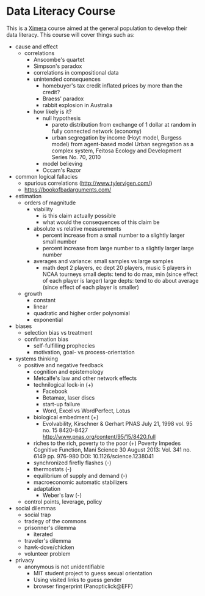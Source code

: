 Data Literacy Course
===========================

This is a [Ximera](ximera.osu.edu) course aimed at the general population to develop their data literacy. This course will cover things such as:

* cause and effect
  * correlations
  	* Anscombe's quartet
  	* Simpson's paradox
  	* correlations in compositional data
  	* unintended consequences
  	  * homebuyer's tax credit inflated prices by more than the credit?
  	  * Braess' paradox
  	  * rabbit explosion in Australia
  	* how likely is it?
  	  * null hypothesis
  	    * pareto distribution from exchange of 1 dollar at random in 
  	      fully connected network (economy)
  	    * urban segregation by income (Hoyt model, Burgess model) from agent-based model
		  Urban segregation as a complex system, Feitosa
		  Ecology and Development Series No. 70, 2010
  	  * model believing
  	  * Occam's Razor
* common logical fallacies
  * spurious correlations (http://www.tylervigen.com/)
  * https://bookofbadarguments.com/
* estimation
	* orders of magnitude
	  * viability
	  	* is this claim actually possible
	  	* what would the consequences of this claim be
	  * absolute vs relative measurements
	  	* percent increase from a small number to a slightly larger small number
  	  	* percent increase from large number to a slightly larger large number
  	  * averages and variance: small samples vs large samples
  	  	* math dept 2 players, ec dept 20 players, music 5 players in NCAA tourneys
  	  	  small depts: tend to do max, min (since effect of each player is larger)
  	  	  large depts: tend to do about average (since effect of each player is smaller)
    * growth
      * constant
      * linear
      * quadratic and higher order polynomial
      * exponential
* biases
  * selection bias vs treatment
  * confirmation bias
  	* self-fulfilling prophecies
  	* motivation, goal- vs process-orientation
* systems thinking
  * positive and negative feedback
     * cognition and epistemology
     * Metcalfe's law and other network effects
     * technilogical lock-in (+)
       * Facebook
       * Betamax, laser discs
       * start-up failure
       * Word, Excel vs WordPerfect, Lotus
     * biological embedment (+)
       * Evolvability, Kirschner & Gerhart
         PNAS July 21, 1998 vol. 95 no. 15 8420-8427
         http://www.pnas.org/content/95/15/8420.full
     * riches to the rich, poverty to the poor (+)
       Poverty Impedes Cognitive Function, Mani
       Science 30 August 2013: Vol. 341 no. 6149 pp. 976-980 
	   DOI: 10.1126/science.1238041
     * synchronized firefly flashes (-)
     * thermostats (-)
     * equilibrium of supply and demand (-)
     * macroeconomic automatic stabilizers 
     * adaptation
        * Weber's law (-)
  * control points, leverage, policy
* social dilemmas
  * social trap
  * tradegy of the commons
  * prisonner's dilemma
  	* iterated
  * traveler's dilemma
  * hawk-dove/chicken
  * volunteer problem
* privacy
   * anonymous is not unidentifiable
      * MIT student project to guess sexual orientation
      * Using visited links to guess gender
      * browser fingerprint (Panopticlick@EFF)
